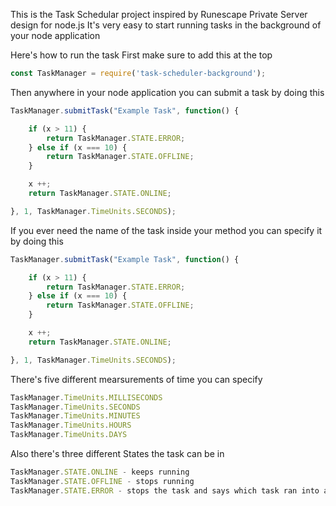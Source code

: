 This is the Task Schedular project inspired by Runescape Private Server design for node.js
It's very easy to start running tasks in the background of your node application

Here's how to run the task
First make sure to add this at the top

```javascript
const TaskManager = require('task-scheduler-background');
```

Then anywhere in your node application you can submit a task by doing this

```javascript
TaskManager.submitTask("Example Task", function() {

    if (x > 11) {
        return TaskManager.STATE.ERROR;
    } else if (x === 10) {
        return TaskManager.STATE.OFFLINE;
    }

    x ++;
    return TaskManager.STATE.ONLINE;

}, 1, TaskManager.TimeUnits.SECONDS);
```

If you ever need the name of the task inside your method you can specify it by doing this

```javascript
TaskManager.submitTask("Example Task", function() {

    if (x > 11) {
        return TaskManager.STATE.ERROR;
    } else if (x === 10) {
        return TaskManager.STATE.OFFLINE;
    }

    x ++;
    return TaskManager.STATE.ONLINE;

}, 1, TaskManager.TimeUnits.SECONDS);
```

There's five different mearsurements of time you can specify
```javascript
TaskManager.TimeUnits.MILLISECONDS
TaskManager.TimeUnits.SECONDS
TaskManager.TimeUnits.MINUTES
TaskManager.TimeUnits.HOURS
TaskManager.TimeUnits.DAYS
```

Also there's three different States the task can be in
```javascript
TaskManager.STATE.ONLINE - keeps running
TaskManager.STATE.OFFLINE - stops running
TaskManager.STATE.ERROR - stops the task and says which task ran into an error
```